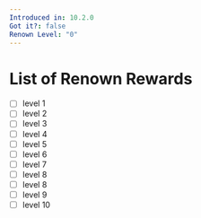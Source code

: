 ```yaml
---
Introduced in: 10.2.0
Got it?: false
Renown Level: "0"
---
```

# List of Renown Rewards
- [ ] level 1
- [ ] level 2
- [ ] level 3
- [ ] level 4
- [ ] level 5
- [ ] level 6
- [ ] level 7
- [ ] level 8
- [ ] level 8
- [ ] level 9
- [ ] level 10